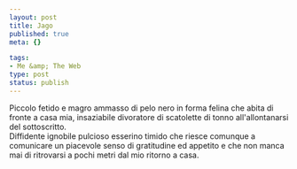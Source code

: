 ```yaml
--- 
layout: post
title: Jago
published: true
meta: {}

tags: 
- Me &amp; The Web
type: post
status: publish
---
```

Piccolo fetido e magro ammasso di pelo nero in forma felina che abita di fronte a casa mia, insaziabile divoratore di scatolette di tonno all'allontanarsi del sottoscritto.  
Diffidente ignobile pulcioso esserino timido che riesce comunque a comunicare un piacevole senso di gratitudine ed appetito e che non manca mai di ritrovarsi a pochi metri dal mio ritorno a casa. 
